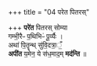 +++
title = "04 परेत पितरस्"

+++
**परे॑त** पितरस् सोम्या  
गम्भी॒रैᳶ प॒थिभिᳶ॑ पू॒र्व्यैः  ।   
अथा॑ पि॒तॄन्थ् सु॑वि॒दत्रा॒ँ॒  
**अपी॑त** य॒मेन॒ ये स॑ध॒माद॒म् **मद॑न्ति**  ॥